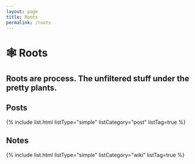 ```yaml
---
layout: page
title: Roots
permalink: /roots
---
```


# 🕸 Roots

## Roots are process. The unfiltered stuff under the pretty plants. 

## Posts

{% include list.html listType="simple" listCategory="post" listTag=true %}

## Notes

<div id="wiki">
{% include list.html listType="simple" listCategory="wiki" listTag=true %}
</div>

<style>
    #wiki ul {
      -webkit-column-count: 3;
      -moz-column-count: 3;
      column-count: 3;
    }
    
    @media (max-width: 800px) {
      #wiki ul {
        -moz-column-count:    1;
        -webkit-column-count: 1;
        column-count:         1;
      }
    }

    @media only screen and (min-width: 800px) and (max-width: 1200px) {
      #wiki ul {
        -moz-column-count: 2;
        -webkit-column-count: 2;
        column-count: 2;
        }
    }
</style>